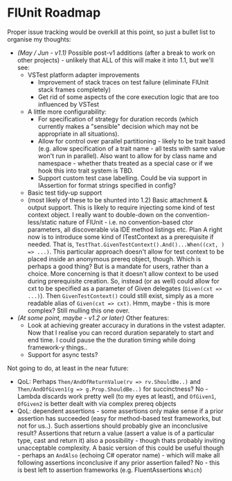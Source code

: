 ﻿# FlUnit Roadmap

Proper issue tracking would be overkill at this point, so just a bullet list to organise my thoughts:

- *(May / Jun - v1.1)* Possible post-v1 additions (after a break to work on other projects) - unlikely that ALL of this will make it into 1.1, but we'll see:
  - VSTest platform adapter improvements
    - Improvement of stack traces on test failure (eliminate FlUnit stack frames completely)
    - Get rid of some aspects of the core execution logic that are too influenced by VSTest
  - A little more configurability:
    - For specification of strategy for duration records (which currently makes a "sensible" decision which may not be appropriate in all situations).
    - Allow for control over parallel partitioning - likely to be trait based (e.g. allow specification of a trait name - all tests with same value won't run in parallel). Also want to allow for by class name and namespace - whether thats treated as a special case or if we hook this into trait system is TBD.
    - Support custom test case labelling. Could be via support in IAssertion for format strings specified in config?
  - Basic test tidy-up support
  - (most likely of these to be shunted into 1.2) Basic attachment & output support.
This is likely to require injecting some kind of test context object.
I really want to double-down on the convention-less/static nature of FlUnit - i.e. no convention-based ctor parameters, all discoverable via IDE method listings etc.
Plan A right now is to introduce some kind of ITestContext as a prerequisite if needed.
That is, `TestThat.GivenTestContext().And()...When((cxt, ) => ...)`.
This particular approach doesn't allow for test context to be placed inside an anonymous prereq object, though.
Which is perhaps a good thing? But is a mandate for users, rather than a choice.
More concerning is that it doesn't allow context to be used during prerequisite creation.
So, instead (or as well) could allow for cxt to be specified as a parameter of Given delegates (`Given(cxt => ...)`).
Then `GivenTestContext()` could still exist, simply as a more readable alias of `Given(cxt => cxt)`.
Hmm, maybe - this is more complex?
Still mulling this one over.
- *(At some point, maybe - v1.2 or later)* Other features:
  - Look at achieving greater accuracy in durations in the vstest adapter. Now that I realise you can record duration separately to start and end time. I could pause the the duration timing while doing framework-y things..
  - Support for async tests?

Not going to do, at least in the near future:
- QoL: Perhaps `Then/AndOfReturnValue(rv => rv.ShouldBe..)` and `Then/AndOfGiven1(g => g.Prop.ShouldBe..)` for succinctness? No - Lambda discards work pretty well (to my eyes at least), and `OfGiven1`, `OfGiven2` is better dealt with via complex prereq objects
- QoL: dependent assertions - some assertions only make sense if a prior assertion has succeeded (easy for method-based test frameworks, but not for us..). Such assertions should probably give an inconclusive result? Assertions that return a value (assert a value is of a particular type, cast and return it) also a possibility - though thats probably inviting unacceptable complexity. A basic version of this could be useful though - perhaps an `AndAlso` (echoing C# operator name) - which will make all following assertions inconclusive if any prior assertion failed? No - this is best left to assertion frameworks (e.g. FluentAssertions `Which`)
